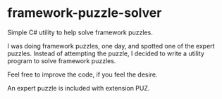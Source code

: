 # framework-puzzle-solver
Simple C# utility to help solve framework puzzles.

I was doing framework puzzles, one day, and spotted one of the expert puzzles. Instead of attempting the puzzle, 
I decided to write a utility program to solve framework puzzles.

Feel free to improve the code, if you feel the desire.

An expert puzzle is included with extension PUZ.
